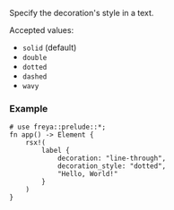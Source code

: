 Specify the decoration's style in a text.

Accepted values:

- `solid` (default)
- `double`
- `dotted`
- `dashed`
- `wavy`

### Example

```rust, no_run
# use freya::prelude::*;
fn app() -> Element {
    rsx!(
        label {
            decoration: "line-through",
            decoration_style: "dotted",
            "Hello, World!"
        }
    )
}
```
